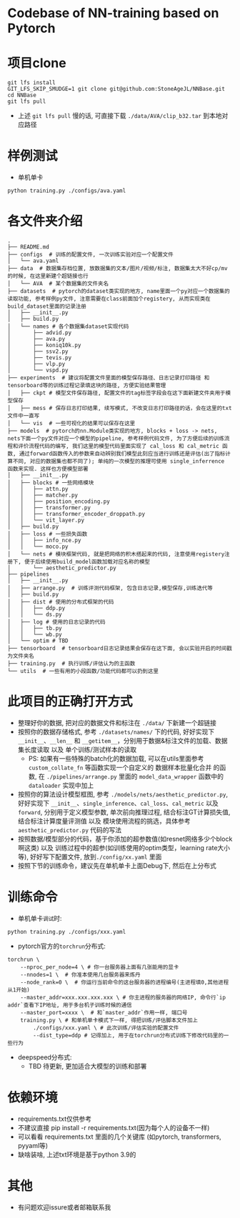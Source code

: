 # Codebase of NN-training based on Pytorch
# 项目clone
```
git lfs install
GIT_LFS_SKIP_SMUDGE=1 git clone git@github.com:StoneAgeJL/NNBase.git
cd NNBase
git lfs pull
```
- 上述 `git lfs pull` 慢的话, 可直接下载 `./data/AVA/clip_b32.tar` 到本地对应路径

# 样例测试
- 单机单卡
```
python training.py ./configs/ava.yaml
```

# 各文件夹介绍
```
.
├── README.md
├── configs  # 训练的配置文件, 一次训练实验对应一个配置文件
│   └── ava.yaml
├── data  # 数据集存档位置, 放数据集的文本/图片/视频/标注, 数据集太大不好cp/mv的时候, 在这里新建个超链接也行
│   └── AVA  # 某个数据集的文件夹名
├── datasets  # pytorch的dataset类实现的地方, name里面一个py对应一个数据集的读取功能, 参考样例py文件, 注意需要在class前面加个registery, 从而实现类在build_dataset里面的记录注册
│   ├── __init__.py
│   ├── build.py
│   └── names # 各个数据集dataset实现代码
│       ├── advid.py
│       ├── ava.py
│       ├── koniq10k.py
│       ├── ssv2.py
│       ├── tevis.py
│       ├── vlp.py
│       └── vspd.py
├── experiments  # 建议将配置文件里面的模型保存路径、日志记录打印路径 和 tensorboard等的训练过程记录填这块的路径, 方便实验结果管理
│   ├── ckpt # 模型文件保存路径, 配置文件的tag标签字段会在这下面新建文件夹用于模型保存
│   ├── mess # 保存日志打印结果, 续写模式, 不改变日志打印路径的话，会在这里的txt文件中一直写
│   └── vis  # 一些可视化的结果可以保存在这里
├── models  # pytorch的nn.Module类实现的地方, blocks + loss -> nets, nets下面一个py文件对应一个模型的pipeline, 参考样例代码文件, 为了方便后续的训练流程和评价流程代码的编写, 我们这里的模型代码里面实现了 cal_loss 和 cal_metric 函数, 通过forward函数传入的参数来自动辨别我们模型此刻应当进行训练还是评估(出了指标计算不同, 对应的数据集也都不同了); 单纯的一次模型的推理可使用 single_inferrence 函数来实现. 这样也方便模型部署
│   ├── __init__.py
│   ├── blocks # 一些网络模块
│   │   ├── attn.py
│   │   ├── matcher.py
│   │   ├── position_encoding.py
│   │   ├── transformer.py
│   │   ├── transformer_encoder_droppath.py
│   │   └── vit_layer.py
│   ├── build.py
│   ├── loss # 一些损失函数
│   │   ├── info_nce.py
│   │   └── moco.py
│   └── nets # 模块框架代码, 就是把网络的积木搭起来的代码, 注意使用registery注册下, 便于后续使用build_model函数加载对应名称的模型
│       └── aesthetic_predictor.py
├── pipelines
│   ├── __init__.py
│   ├── arrange.py  # 训练评测代码框架, 包含日志记录,模型保存,训练迭代等
│   ├── build.py
│   ├── dist # 使用的分布式框架的代码
│   │   ├── ddp.py
│   │   └── ds.py
│   ├── log # 使用的日志记录的代码
│   │   ├── tb.py
│   │   └── wb.py
│   └── optim # TBD
├── tensorboard  # tensorboard日志记录结果会保存在这下面, 会以实验开启的时间戳为文件夹名
├── training.py  # 执行训练/评估认为的主函数
└── utils  # 一些有用的小段函数/功能代码都可以扔到这里
```
# 此项目的正确打开方式
- 整理好你的数据, 把对应的数据文件和标注在 `./data/` 下新建一个超链接
- 按照你的数据存储格式, 参考 `./datasets/names/` 下的代码, 好好实现下 `__init__`、`__len__` 和 `__getitem__`，分别用于数据&标注文件的加载、数据集长度读取 以及 单个训练/测试样本的读取
    - PS: 如果有一些特殊的batch化的数据加载, 可以在utils里面参考 `custom_collate_fn` 等函数实现一个自定义的 数据样本批量化合并 的函数, 在 `./pipelines/arrange.py` 里面的 `model_data_wrapper` 函数中的 `dataloader` 实现中加上
- 按照你的算法设计模型框图, 参考 `./models/nets/aesthetic_predictor.py`, 好好实现下 `__init__`、`single_inference`、`cal_loss`、`cal_metric` 以及 `forward`, 分别用于定义模型参数, 单次前向推理过程, 结合标注GT计算损失值, 结合标注计算度量评测值 以及 模块使用流程的挑选，具体参考 `aesthetic_predictor.py` 代码的写法
- 按照数据/模型部分的代码，基于你添加的超参数值(如resnet网络多少个block啊这类) 以及 训练过程中的超参(如训练使用的optim类型，learning rate大小等), 好好写下配置文件, 放到`./config/xx.yaml` 里面
- 按照下节的训练命令，建议先在单机单卡上面Debug下, 然后在上分布式

# 训练命令
- 单机单卡`调试`时: 
```
python training.py ./configs/xxx.yaml
```
- pytorch官方的`torchrun`分布式: 
```
torchrun \
    --nproc_per_node=4 \ # 你一台服务器上面有几张能用的显卡
    --nnodes=1 \  # 你准本使用几台服务器来炼丹
    --node_rank=0 \  # 你运行当前命令的这台服务器的进程编号(主进程填0,其他进程从1开始)
    --master_addr=xxx.xxx.xxx.xxx \ # 你主进程的服务器的网络IP, 命令行`ip addr`查看下IP地址, 用于多台机子训练时候的通信
    --master_port=xxxx \  # 和`master_addr`作用一样, 端口号
    training.py \ # 和单机单卡模式下一样, 得把训练/评估脚本文件加上
        ./configs/xxx.yaml \ # 此次训练/评估实验的配置文件
        --dist_type=ddp # 记得加上, 用于在torchrun分布式训练下修改代码里的一些行为
``` 
- deepspeed分布式:
    - TBD 待更新, 更加适合大模型的训练和部署

# 依赖环境
- requirements.txt仅供参考
- 不建议直接 pip install -r requirements.txt(因为每个人的设备不一样)
- 可以看看 requirements.txt 里面的几个关键库 (如pytorch, transformers, pyyaml等)
- 缺啥装啥, 上述txt环境是基于python 3.9的

# 其他
- 有问题欢迎issure或者邮箱联系我
